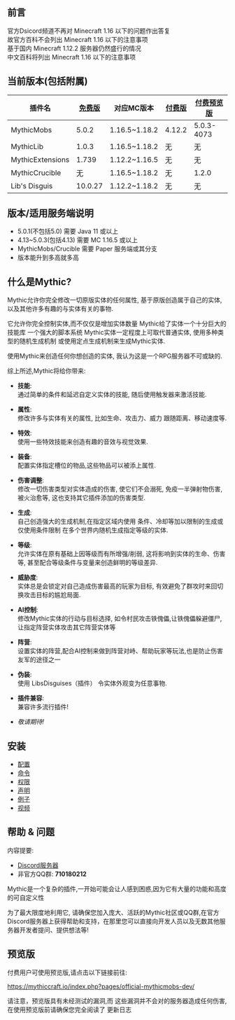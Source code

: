 ## 前言

官方Dsicord频道不再对 Minecraft 1.16 以下的问题作出答复\
故官方百科不会列出 Minecraft 1.16 以下的注意事项\
基于国内 Minecraft 1.12.2 服务器仍然盛行的情况\
中文百科将列出 Minecraft 1.16 以下的注意事项

## 当前版本(包括附属)
| 插件名 | [免费版](https://www.mythiccraft.io/downloads/mythicmobs/free/MythicMobs-5.0.2.jar) | 对应MC版本 | [付费版](https://mythiccraft.io/index.php?pages/official-mythicmobs-download/&download=4.14.2) | [付费预览版](https://mythiccraft.io/index.php?pages/official-mythicmobs-dev/)
| - | - | - | - | - |
| MythicMobs | 5.0.2 | 1.16.5~1.18.2 | 4.12.2 | 5.0.3-4073 |
| MythicLib | 1.0.3 | 1.16.5~1.18.2 | 无 | 无 | 无 |
| MythicExtensions | 1.739 | 1.12.2~1.16.5 | 无 | 无 |
| MythicCrucible | 无 | 1.16.5~1.18.2 | 无 | 1.2.0 |
| Lib's Disguis | 10.0.27 | 1.12.2~1.18.2 | 无 | 无 |


## 版本/适用服务端说明

* 5.0.1(不包括5.0) 需要 Java 11 或以上
* 4.13~5.0.3(包括4.13) 需要 MC 1.16.5 或以上
* MythicMobs/Crucible 需要 Paper 服务端或其分支
* 版本能升到多高就多高

## 什么是Mythic?

Mythic允许你完全修改一切原版实体的任何属性, 基于原版创造属于自己的实体, 以及其他许多有趣的与实体有关的事物.

它允许你完全控制实体,而不仅仅是增加实体数量  Mythic给了实体一个十分巨大的技能库  一个强大的脚本系统 
 Mythic实体一定程度上可取代普通实体, 使用多种类型的随机生成机制  或使用定点生成机制来生成Mythic实体.

使用Mythic来创造任何你想创造的实体, 我认为这是一个RPG服务器不可或缺的.

综上所述,Mythic将给你带来:

- **技能**:\
  通过简单的条件和延迟自定义实体的技能, 随后使用触发器来激活技能.


- **属性**:\
  修改许多与实体有关的属性, 比如生命、攻击力、威力 跟随距离、移动速度等.


- **特效**:\
  使用一些特效技能来创造有趣的音效与视觉效果.


- **装备**:\
  配置实体指定槽位的物品,这些物品可以被添上属性.


- **伤害调整**:\
  修改一切伤害类型对实体造成的伤害, 使它们不会溺死, 免疫一半弹射物伤害, 被火治愈等, 这也支持其它插件添加的伤害类型.


- **生成**:\
  自己创造强大的生成机制,在指定区域内使用 条件、冷却等加以限制的生成或仅使用条件限制 在多个世界内随机生成指定等级的实体.


- **等级**:\
  允许实体在原有基础上因等级而有所增强/削弱, 这将影响到实体的生命、伤害等, 甚至配合等级条件与变量来创造鲜明的等级差异.


- **威胁度**:\
  实体总是会锁定对自己造成伤害最高的玩家为目标, 有效避免了群攻时来回切换攻击目标的尴尬局面.


- **AI控制**:\
  修改Mythic实体的行动与目标选择, 如令村民攻击铁傀儡,让铁傀儡躲避僵尸, 让指定阵营实体攻击其它阵营实体等


- **阵营**:\
  设置实体的阵营,配合AI控制来做到阵营对峙、帮助玩家等玩法,也是防止伤害友军的途径之一


- **伪装**:\
  使用 LibsDisguises（插件） 令实体外观变为任意事物.


- **插件兼容**:\
  兼容许多流行插件!


- _敬请期待!_

## 安装

- [配置](%E9%85%8D%E7%BD%AE)
- [命令](%E5%91%BD%E4%BB%A4%E4%B8%8E%E6%9D%83%E9%99%90)
- [权限](%E5%91%BD%E4%BB%A4%E4%B8%8E%E6%9D%83%E9%99%90)
- [声明](%E5%A3%B0%E6%98%8E)
- [例子](%E4%BE%8B%E5%AD%90)
- [视频](%E8%A7%86%E9%A2%91)

## 帮助 & 问题

内容提要:

- [Discord服务器](https://www.mythiccraft.io/discord)
- 非官方QQ群: **710180212**

Mythic是一个复杂的插件,一开始可能会让人感到困惑,因为它有大量的功能和高度的可自定义性

为了最大限度地利用它, 请确保您加入庞大、活跃的Mythic社区或QQ群,在官方Discord服务器上获得帮助和支持，在那里您可以直接向开发人员以及无数其他服务器开发者提问、提供想法等!

## 预览版

付费用户可使用预览版,请点击以下链接前往:

<https://mythiccraft.io/index.php?pages/official-mythicmobs-dev/>

请注意，预览版具有未经测试的漏洞,而 这些漏洞并不会对的服务器造成任何伤害, 在使用预览版前请确保您完全阅读了 更新日志